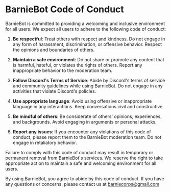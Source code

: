 # BarnieBot Code of Conduct

BarnieBot is committed to providing a welcoming and inclusive environment for all users. We expect all users to adhere to the following code of conduct:

1. **Be respectful**: Treat others with respect and kindness. Do not engage in any form of harassment, discrimination, or offensive behavior. Respect the opinions and boundaries of others.

2. **Maintain a safe environment**: Do not share or promote any content that is harmful, hateful, or violates the rights of others. Report any inappropriate behavior to the moderation team.

3. **Follow Discord's Terms of Service**: Abide by Discord's terms of service and community guidelines while using BarnieBot. Do not engage in any activities that violate Discord's policies.

4. **Use appropriate language**: Avoid using offensive or inappropriate language in any interactions. Keep conversations civil and constructive.

5. **Be mindful of others**: Be considerate of others' opinions, experiences, and backgrounds. Avoid engaging in arguments or personal attacks.

6. **Report any issues**: If you encounter any violations of this code of conduct, please report them to the BarnieBot moderation team. Do not engage in retaliatory behavior.

Failure to comply with this code of conduct may result in temporary or permanent removal from BarnieBot's services. We reserve the right to take appropriate action to maintain a safe and welcoming environment for all users.

By using BarnieBot, you agree to abide by this code of conduct. If you have any questions or concerns, please contact us at barniecorps@gmail.com